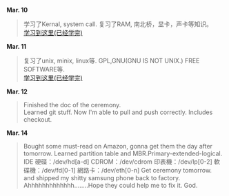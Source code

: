 
**Mar. 10**
>学习了Kernal, system call. 复习了RAM, 南北桥，显卡，声卡等知识。  
[学习到这里(已经学完)](http://linux.vbird.org/linux_basic/0105computers.php)  

**Mar. 11**
>复习了unix, minix, linux等. GPL,GNU(GNU IS NOT UNIX.) FREE SOFTWARE等.  
[学习到这里(已经学完)](http://linux.vbird.org/linux_basic/0110whatislinux.php)  

**Mar. 12**
> Finished the doc of the ceremony.   
Learned git stuff. Now I'm able to pull and push correctly. Includes checkout.   

**Mar. 14**
> Bought some must-read on Amazon, gonna get them the day after tomorrow.
Learned partition table and MBR.Primary-extended-logical.
IDE 硬碟：/dev/hd[a-d]
CDROM：/dev/cdrom
印表機：/dev/lp[0-2]
軟碟機：/dev/fd[0-1]
網路卡：/dev/eth[0-n]
    Get ceremony tomorrow. and shipped my shitty samsung phone back to factory. Ahhhhhhhhhhhhh........Hope they could help me to fix it. God.



